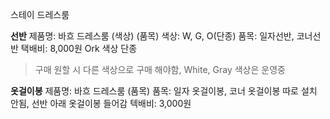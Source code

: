 스테이 드레스룸

**선반**
제품명: 바흐 드레스룸 (색상) (품목)
색상: W, G, O(단종)
품목: 일자선반, 코너선반
택배비: 8,000원
Ork 색상 단종
>구매 원할 시 다른 색상으로 구매 해야함, White, Gray 색상은 운영중

**옷걸이봉** 
제품명: 바흐 드레스룸 (품목)
품목: 일자 옷걸이봉, 코너 옷걸이봉
따로 설치 안됨, 선반 아래 옷걸이봉 들어감 
텍배비: 3,000원